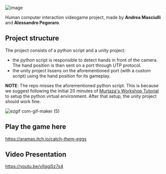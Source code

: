 ![image](https://user-images.githubusercontent.com/32450751/169312352-ed6df610-6867-4cef-9549-5026449c821c.png)


Human computer interaction videogame project, made by **Andrea Masciulli** and **Alessandro Pegoraro**. 

## Project structure

The project consists of a python script and a unity project:

- the python script is responsible to detect hands in front of the camera. The hand position is then sent on a port through UTP protocol.
- the unity project lissens on the aforementioned port (with a custom script) using the hand position for its gameplay.

**NOTE**: The repo misses the aforementioned python script. This is because we suggest following the initial 20 minutes of [Murtaza's Workshop Tutorial](https://www.youtube.com/watch?v=RQ-2JWzNc6k) to setup the python virtual environment. After that setup, the unity project should work fine.

![ezgif com-gif-maker (5)](https://user-images.githubusercontent.com/32450751/195997362-246ebc35-81b7-4781-8a55-e6f7472c40af.gif)

## Play the game here
https://aramas.itch.io/catch-them-eggs

## Video Presentation
https://youtu.be/vlIggj5z7s4



